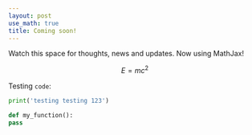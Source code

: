 ```yaml
---
layout: post
use_math: true
title: Coming soon!
---
```


Watch this space for thoughts, news and updates.
Now using MathJax! 

$$E=mc^2$$

Testing `code`:

```python
print('testing testing 123')

def my_function():
pass
```
